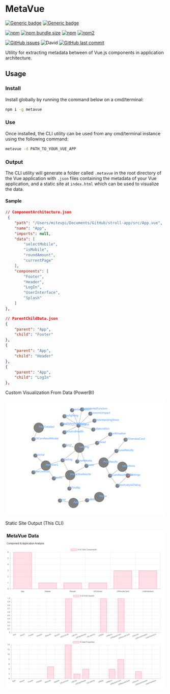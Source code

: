 # MetaVue

[![Generic badge](https://img.shields.io/badge/Docs-Web-Green.svg)](https://mitevpi.github.io/metavue/)
[![Generic badge](https://img.shields.io/badge/Docs-MD-Green.svg)](docs)

[![npm](https://img.shields.io/npm/v/metavue.svg)](https://www.npmjs.com/package/metavue)
[![npm bundle size](https://img.shields.io/bundlephobia/min/metavue.svg)](https://bundlephobia.com/result?p=@metavue)
[![npm](https://img.shields.io/npm/dw/metavue.svg)](https://www.npmjs.com/package/metavue)
[![npm2](https://img.shields.io/npm/dt/metavue.svg)](https://www.npmjs.com/package/metavue)

[![GitHub issues](https://img.shields.io/github/issues/mitevpi/metavue.svg)](https://github.com/mitevpi/metavue/issues) ![David](https://img.shields.io/david/dev/mitevpi/metavue.svg)
[![GitHub last commit](https://img.shields.io/github/last-commit/mitevpi/metavue.svg)](https://github.com/mitevpi/metavue/commits/master)


Utility for extracting metadata between of Vue.js components in
application architecture.

## Usage

### Install

Install globally by running the command below on a cmd/terminal:

```cmd
npm i -g metavue
```

### Use

Once installed, the CLI utility can be used from any cmd/terminal instance
using the following command:

```cmd
metavue -d PATH_TO_YOUR_VUE_APP
```

### Output

The CLI utility will generate a folder called `.metavue` in the root
directory of the Vue application with `.json` files containing the
metadata of your Vue application, and a static site at `index.html`
which can be used to visualize the data.

#### Sample

```json
// ComponentArchitecture.json
 {
    "path": "/Users/mitevpi/Documents/GitHub/stroll-app/src/App.vue",
    "name": "App",
    "imports": null,
    "data": [
        "selectMobile",
        "isMobile",
        "roundAmount",
        "currentPage"
    ],
    "components": [
        "Footer",
        "Header",
        "LogIn",
        "UserInterface",
        "Splash"
    ]
},
```

```json
// ParentChildData.json
{
    "parent": "App",
    "child": "Footer"
},
{
    "parent": "App",
    "child": "Header"
},
{
    "parent": "App",
    "child": "LogIn"
},
```

Custom Visualization From Data (PowerBI)

<img src="assets/images/powerbi-parent-child2.png" alt="Vue.js" width="500"/>

Static Site Output (This CLI)

<img src="assets/images/static-site.png" alt="Vue.js" width="800"/>
